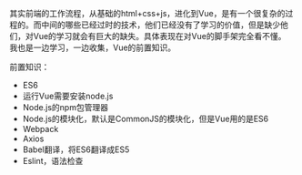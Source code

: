 其实前端的工作流程，从基础的html+css+js，进化到Vue，是有一个很复杂的过程的。而中间的哪些已经过时的技术，他们已经没有了学习的价值，但是缺少他们，对Vue的学习就会有巨大的缺失。具体表现在对Vue的脚手架完全看不懂。
我也是一边学习，一边收集，Vue的前置知识。

前置知识：
- ES6
- 运行Vue需要安装node.js
- Node.js的npm包管理器
- Node.js的模块化，默认是CommonJS的模块化，但是Vue用的是ES6
- Webpack
- Axios
- Babel翻译，将ES6翻译成ES5
- Eslint，语法检查
